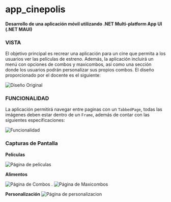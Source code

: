 # app_cinepolis
#### Desarrollo de una aplicación móvil utilizando .NET Multi-platform App UI (.NET MAUI)
### VISTA
El objetivo principal es recrear una aplicación para un cine que permita a los usuarios ver las películas de estreno. Además, la aplicación incluirá un menú con opciones de combos y maxicombos, así como una sección donde los usuarios podrán personalizar sus propios combos.
El diseño proporcionado por el docente es el siguiente:

![Diseño Original](imagenes/ejemplo.png)

### FUNCIONALIDAD
La aplicación permitirá navegar entre paginas con un `TabbedPage`, todas las imágenes deben estar dentro de un `Frame`, además de contar con las siguientes especificaciones:

![Funcionalidad](imagenes/ejemplo_funcionalidad.png)

### Capturas de Pantalla
**Películas**

![Página de películas](imagenes/peliculas.png)

**Alimentos**

![Página de Combos](imagenes/combos.png)  .  ![Página de Maxicombos](imagenes/maxicombos.png)

**Personalización**
![Página de personalizacion](imagenes/personalizacion.png)
